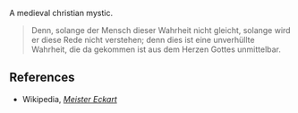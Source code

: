 
A medieval christian mystic.


> Denn, solange der Mensch dieser Wahrheit nicht gleicht, solange wird er diese Rede nicht verstehen; denn dies ist eine unverhüllte Wahrheit, die da gekommen ist aus dem Herzen Gottes unmittelbar.

## References

* Wikipedia, _[Meister Eckart](http://en.wikipedia.org/wiki/Meister_Eckhart)_